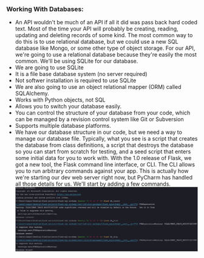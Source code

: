 ### Working With Databases:
* An API wouldn't be much of an API if all it did was pass back hard coded text. Most of the time your API will probably be creating, reading, updating and deleting records of some kind. The most common way to do this is to use relational database, but we could use a new SQL database like Mongo, or some other type of object storage. For our API, we're going to use a relational database because they're easily the most common. We'll be using SQLite for our database.
* We are going to use SQLite
* It is a file base database system (no server required)
* Not softwer installation is required to use SQLite
* We are also going to use an object relational mapper (ORM) called SQLAlchemy.
* Works with Python objects, not SQL
* Allows you to switch your database easily.
* You can control the structure of your database from your code, which can be managed by a revision control system like Git or Subversion
* Supports multiple database platforms.
* We have our database structure in our code, but we need a way to manage our database file. Typically, what you see is a script that creates the database from class definitions, a script that destroys the database so you can start from scratch for testing, and a seed script that enters some initial data for you to work with. With the 1.0 release of Flask, we got a new tool, the Flask command line interface, or CLI. The CLI allows you to run arbitrary commands against your app. This is actually how we're starting our dev web server right now, but PyCharm has handled all those details for us. We'll start by adding a few commands.
![flask-img-1](figures/img1.png)
